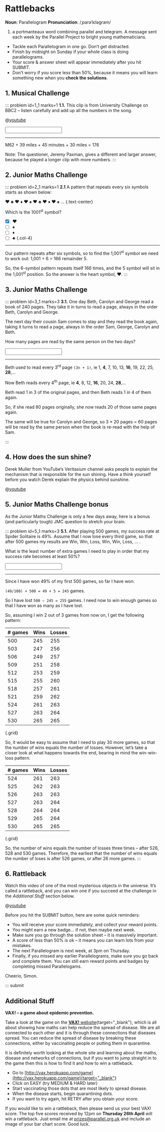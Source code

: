 # Rattlebacks

<div class="dictionary">

__Noun__: Parallelogram
__Pronunciation__: /ˌparəˈlɛləɡram/

1. a portmanteaux word combining parallel and telegram. A message sent each
week by the Parallel Project to bright young mathematicians.

</div>

*	Tackle each Parallelogram in one go. Don’t get distracted.
*	Finish by midnight on Sunday if your whole class is doing parallelograms.
*	Your score & answer sheet will appear immediately after you hit SUBMIT.
*	Don’t worry if you score less than 50%, because it means you will learn something new when you __check the solutions__.


## 1.	Musical Challenge

::: problem id=1_1 marks=1
__1.1.__ This clip is from University Challenge on BBC2 – listen carefully and add up all the numbers in the song.

@[youtube](nZ38tg1342s?start=113&end=139&rel=0)

<input solution="176"/>  

---

M62 + 39 miles + 45 minutes + 30 miles = 176

Note: The questioner, Jeremy Paxman, gives a different and larger answer, because he played a longer clip with more numbers.
:::


## 2. Junior Maths Challenge
<!--- (2012 extension) --->

::: problem id=2_1 marks=1
__2.1__ A pattern that repeats every six symbols starts as shown below:

♥ ♣ ♥ ♦ ♥ ♠ ♥ ♣ ♥ ♦ ♥ ♠ ...
{.text-center}

Which is the 1001<sup>st</sup> symbol?


* [x] ♥
* [ ] ♠
* [ ] ♦
* [ ] ♣
{.col-4}

---

Our pattern repeats after six symbols, so to find the 1,001<sup>st</sup> symbol we need to work out:
1,001 ÷ 6 = 166 remainder 5.

So, the 6-symbol pattern repeats itself 166 times, and the 5 symbol will sit in the 1,001<sup>st</sup> position. So the answer is the heart symbol, ♥.
:::


## 3. Junior Maths Challenge
<!--- (2012 extension) --->

::: problem id=3_1 marks=3
__3.1.__ One day Beth, Carolyn and George read a book of 240 pages. They take it in turns to read a page, always in the order Beth, Carolyn and George.

The next day their cousin Sam comes to stay and they read the book again, taking it turns to read a page, always in the order Sam, George, Carolyn and Beth.

How many pages are read by the same person on the two days?

<input solution="60"/>  

---

Beth used to read every 3<sup>rd</sup> page `(3n + 1)`, ie 1, __4__, 7, 10, 13, __16__, 19, 22, 25, __28__,...

Now Beth reads every 4<sup>th</sup> page, ie __4__, 8, 12, __16__, 20, 24, __28__,...

Beth read 1 in 3 of the original pages, and then Beth reads 1 in 4 of them again.

So, if she read 80 pages originally, she now reads 20 of those same pages again.

The same will be true for Carolyn and George, so 3 × 20 pages = 60 pages will be read by the same person when the book is re-read with the help of Sam.

:::


## 4. How does the sun shine?

Derek Muller from YouTube’s Veritasium channel asks people to explain the mechanism that is responsible for the sun shining. Have a think yourself before you watch Derek explain the physics behind sunshine.

@[youtube](Ux33-5k8cjg?rel=0)


## 5. Junior Maths Challenge bonus
<!--- (2012 extension) --->

As the Junior Maths Challenge is only a few days away, here is a bonus (and particularly tough) JMC question to stretch your brain.

::: problem id=5_1 marks=3
__5.1.__ After playing 500 games, my success rate at Spider Solitaire is 49%. Assume that I now lose every third game, so that after 500 games my results are Win, Win, Loss, Win, Win, Loss, … .

What is the least number of extra games I need to play in order that my success rate becomes at least 50%?

<input solution="26"/>  

---

Since I have won 49% of my first 500 games, so far I have won:

`(49/100) × 500 = 49 × 5 = 245` games.

So I have lost `500 – 245 = 255` games. I need now to win enough games so that I have won as many as I have lost.

So, assuming I win 2 out of 3 games from now on, I get the following pattern:

| # games | Wins | Losses |
| ------- | ---- | ------ |
| 500 | 245 | 255 |
| 503 | 247 | 256 |
| 506 | 249 | 257 |
| 509 | 251 | 258 |
| 512 | 253 | 259 |
| 515 | 255 | 260 |
| 518 | 257 | 261 |
| 521 | 259 | 262 |
| 524 | 261 | 263 |
| 527 | 263 | 264 |
| 530 | 265 | 265 |
{.grid}

So, it would be easy to assume that I need to play 30 more games, so that the number of wins equals the number of losses. However, let’s take a closer look at what happens towards the end, bearing in mind the win-win-loss pattern.

| # games | Wins | Losses |
| ------- | ---- | ------ |
| 524 | 261 | 263 |
| 525 | 262 | 263 |
| 526 | 263 | 263 |
| 527 | 263 | 264 |
| 528 | 264 | 264 |
| 529 | 265 | 264 |
| 530 | 265 | 265 |
{.grid}

So, the number of wins equals the number of losses three times – after 526, 528 and 530 games. Therefore, the earliest that the number of wins equals the number of loses is after 526 games, or after 26 more games.
:::

## 6. Rattleback

Watch this video of one of the most mysterious objects in the universe. It’s called a rattleback, and you can win one if you succeed at the challenge in the _Additional Stuff_ section below.

@[youtube](ovZ_n6X__9c?rel=0)



Before you hit the SUBMIT button, here are some quick reminders:

*	You will receive your score immediately, and collect your reward points.
*	You might earn a new badge... if not, then maybe next week.
*	Make sure you go through the solution sheet – it is massively important.
*	A score of less than 50% is ok – it means you can learn lots from your mistakes.
*	The next Parallelogram is next week, at 3pm on Thursday.
*	Finally, if you missed any earlier Parallelograms, make sure you go back and complete them. You can still earn reward points and badges by completing missed Parallelogams.

Cheerio,
Simon.


::: submit


## Additional Stuff

__VAX! – a game about epidemic prevention.__

Take a look at the game on the [__VAX!__ website](http://vax.herokuapp.com/){target="_blank"}, which is all about showing how maths can help reduce the spread of disease. We are all connected to each other and it is through these connections that diseases spread. You can reduce the spread of disease by breaking these connections, either by vaccinating people or putting them in quarantine.

It is definitely worth looking at the whole site and learning about the maths, disease and networks of connections, but if you want to jump straight in to the game then this is how to find it and how to win a rattleback.

*	Go to [http://vax.herokuapp.com/game](http://vax.herokuapp.com/game){target="_blank"}
*	Click on EASY (try MEDIUM & HARD later)
*	Start vaccinating those dots that are most likely to spread disease.
*	When the disease starts, begin quarantining dots.
*	If you want to try again, hit RETRY after you obtain your score.

If you would like to win a rattleback, then please send us your best VAX! score. The top five scores received by 12pm on __Thursday 26th April__ will win a rattleback. Just email me at [prizes@parallel.org.uk](mailto:prizes@parallel.org.uk) and include an image of your bar chart score. Good luck.
